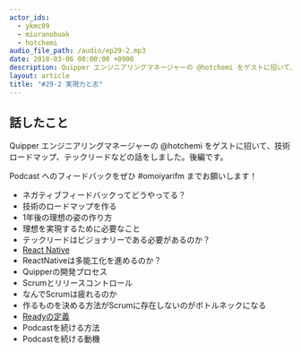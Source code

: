 ```yaml
---
actor_ids:
  - ykmc09
  - miuranobuak
  - hotchemi
audio_file_path: /audio/ep29-2.mp3
date: 2018-03-06 00:00:00 +0900
description: Quipper エンジニアリングマネージャーの @hotchemi をゲストに招いて、技術ロードマップ、テックリードなどの話をしました。
layout: article
title: "#29-2 実現力と志"
---
```


## 話したこと
Quipper エンジニアリングマネージャーの @hotchemi をゲストに招いて、技術ロードマップ、テックリードなどの話をしました。後編です。

Podcast へのフィードバックをぜひ #omoiyarifm までお願いします！

- ネガティブフィードバックってどうやってる？
- 技術のロードマップを作る
- 1年後の理想の姿の作り方
- 理想を実現するために必要なこと
- テックリードはビジョナリーである必要があるのか？
- [React Native](http://facebook.github.io/react-native/)
- ReactNativeは多能工化を進めるのか？
- Quipperの開発プロセス
- Scrumとリリースコントロール
- なんでScrumは疲れるのか
- 作るものを決める方法がScrumに存在しないのがボトルネックになる
- [Readyの定義](http://www.ryuzee.com/contents/blog/4703)
- Podcastを続ける方法
- Podcastを続ける動機
